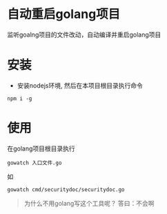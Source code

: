 # 自动重启golang项目

监听goalng项目的文件改动，自动编译并重启golang项目

# 安装

 - 安装nodejs环境, 然后在本项目根目录执行命令

```
npm i -g
```

# 使用

在golang项目根目录执行

```
gowatch 入口文件.go
```

如

```
gowatch cmd/securitydoc/securitydoc.go
```

> 为什么不用golang写这个工具呢？ 答曰：不会啊